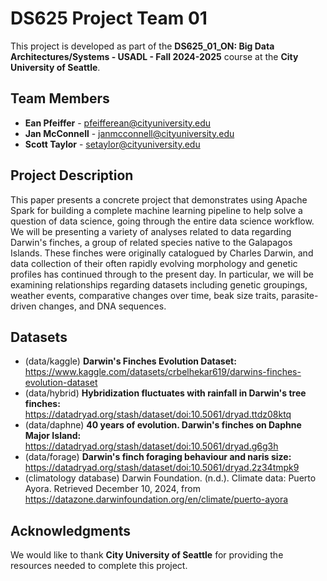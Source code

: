 # **DS625 Project Team 01**

This project is developed as part of the **DS625_01_ON: Big Data Architectures/Systems - USADL - Fall 2024-2025** course at the **City University of Seattle**.

## **Team Members**

- **Ean Pfeiffer** - [pfeifferean@cityuniversity.edu](mailto:pfeifferean@cityuniversity.edu)
- **Jan McConnell** - [janmcconnell@cityuniversity.edu](mailto:janmcconnell@cityuniversity.edu)
- **Scott Taylor** - [setaylor@cityuniversity.edu](mailto:setaylor@cityuniversity.edu)

## **Project Description**

This paper presents a concrete project that demonstrates using Apache Spark for building a complete machine learning pipeline to help solve a question of data science, going through the entire data science workflow. We will be presenting a variety of analyses related to data regarding Darwin's finches, a group of related species native to the Galapagos Islands. These finches were originally catalogued by Charles Darwin, and data collection of their often rapidly evolving morphology and genetic profiles has continued through to the present day. In particular, we will be examining relationships regarding datasets including genetic groupings, weather events, comparative changes over time, beak size traits, parasite-driven changes, and DNA sequences.

## **Datasets**

- (data/kaggle) **Darwin's Finches Evolution Dataset:** <https://www.kaggle.com/datasets/crbelhekar619/darwins-finches-evolution-dataset>
- (data/hybrid) **Hybridization fluctuates with rainfall in Darwin's tree finches:** <https://datadryad.org/stash/dataset/doi:10.5061/dryad.ttdz08ktq>
- (data/daphne) **40 years of evolution. Darwin's finches on Daphne Major Island:** <https://datadryad.org/stash/dataset/doi:10.5061/dryad.g6g3h>
- (data/forage) **Darwin's finch foraging behaviour and naris size:** <https://datadryad.org/stash/dataset/doi:10.5061/dryad.2z34tmpk9>
- (climatology database) Darwin Foundation. (n.d.). Climate data: Puerto Ayora. Retrieved December 10, 2024, from https://datazone.darwinfoundation.org/en/climate/puerto-ayora

## **Acknowledgments**

We would like to thank **City University of Seattle** for providing the resources needed to complete this project.
